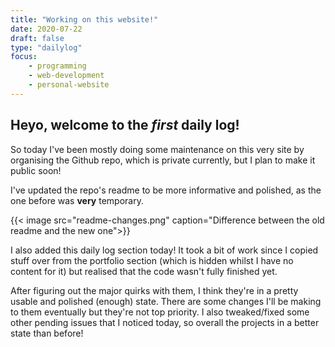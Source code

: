 ```yaml
---
title: "Working on this website!"
date: 2020-07-22
draft: false
type: "dailylog"
focus:
    - programming
    - web-development
    - personal-website
---
```


## Heyo, welcome to the *first* daily log!

So today I've been mostly doing some maintenance on this very site by organising the Github repo, which is private currently, but I plan to make it public soon!

I've updated the repo's readme to be more informative and polished, as the one before was **very** temporary.

{{< image src="readme-changes.png" caption="Difference between the old readme and the new one">}}

I also added this daily log section today! It took a bit of work since I copied stuff over from the portfolio section (which is hidden whilst I have no content for it) but realised that the code wasn't fully finished yet.

After figuring out the major quirks with them, I think they're in a pretty usable and polished (enough) state. There are some changes I'll be making to them eventually but they're not top priority. I also tweaked/fixed some other pending issues that I noticed today, so overall the projects in a better state than before!